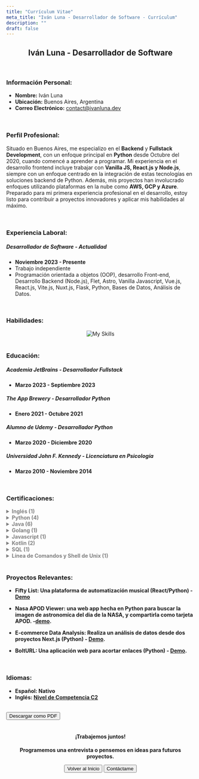 ```yaml
---
title: "Currículum Vitae"
meta_title: "Iván Luna - Desarrollador de Software - Currículum"
description: ""
draft: false
---
```


<div style="text-align: center;">
  <h2>Iván Luna - Desarrollador de Software</h2>
</div>
<br>

### Información Personal:
- **Nombre:** Iván Luna
- **Ubicación:** Buenos Aires, Argentina
- **Correo Electrónico:** [contact@ivanluna.dev](mailto:contact@ivanluna.dev)

<br>

### Perfil Profesional:

Situado en Buenos Aires, me especializo en el **Backend** y **Fullstack Development**, con un enfoque principal en **Python** desde Octubre del 2020, cuando comencé a aprender a programar. Mi experiencia en el desarrollo frontend incluye trabajar con **Vanilla JS, React.js y Node.js**, siempre con un enfoque centrado en la integración de estas tecnologías en soluciones backend de Python. Además, mis proyectos han involucrado enfoques utilizando plataformas en la nube como **AWS, GCP y Azure**.
Preparado para mi primera experiencia profesional en el desarrollo, estoy listo para contribuir a proyectos innovadores y aplicar mis habilidades al máximo.


<br>

### Experiencia Laboral:

##### Desarrollador de Software - Actualidad
- **Noviembre 2023 - Presente**
- Trabajo independiente
- Programación orientada a objetos (OOP), desarrollo Front-end, Desarrollo Backend (Node.js), Flet, Astro, Vanilla Javascript, Vue.js, React.js, Vite.js, Nuxt.js, Flask, Python, Bases de Datos, Análisis de Datos.


<br>


### Habilidades:

<div align="center">  

  <img src="/images/assets/stack.png" alt="My Skills">

</div>

<br>

### Educación:

##### Academia JetBrains - Desarrollador Fullstack
- **Marzo 2023 - Septiembre 2023**

##### The App Brewery - Desarrollador Python
- **Enero 2021 - Octubre 2021**

##### Alumno de Udemy - Desarrollador Python
- **Marzo 2020 - Diciembre 2020**

##### Universidad John F. Kennedy - Licenciatura en Psicología
- **Marzo 2010 - Noviembre 2014**

<br>

### Certificaciones:
<b>
<details>
  <summary style="color: grey;">Inglés (1)</summary>

- C2 Proficiente:  
  - Emitido por: EF International Language Centers  
  - Fecha de Emisión: Septiembre 2023  
  - [Certificado](https://www.efset.org/cert/d4vAsK)
</details>

<details>
  <summary style="color: grey;">Python (4)</summary>

- Python Core  
  - Emitido por: Academia JetBrains  
  - Fecha de Emisión: Agosto 2023  
  - [Certificado](https://hyperskill.org/certificates/51e65420-93f0-40b6-a65c-f7907d22b6af.pdf)

- SQL Con Python  
  - Emitido por: Hyperskill  
  - Fecha de Emisión: Agosto 2023  
  - [Certificado](https://hyperskill.org/certificates/fc57ab6c-889d-40ae-957e-3f74c3338ba2.pdf)

- Introducción a la Ciencia de Datos  
  - Emitido por: Hyperskill  
  - Fecha de Emisión: Julio 2023  
  - [Certificado](https://hyperskill.org/certificates/eab039fb-ab39-40ef-8bdf-272705c1d35d.pdf)

- Introducción a Python  
  - Emitido por: Hyperskill  
  - Fecha de Emisión: Julio 2023  
  - [Certificado](https://hyperskill.org/certificates/99da3922-3555-4b3a-b111-70a02e279d6f.pdf)
</details>

<details>
  <summary style="color: grey;">Java (6)</summary>

- Seguridad de Spring para Desarrolladores Backend en Java  
  - Emitido por: Academia JetBrains  
  - Fecha de Emisión: Septiembre 2023  
  - [Certificado](https://hyperskill.org/certificates/ff20f638-acd5-4f75-8659-c7e21a08735a.pdf) 

- Desarrollador Backend en Java  
  - Emitido por: Academia JetBrains  
  - Fecha de Emisión: Septiembre 2023  
  - [Certificado](https://hyperskill.org/certificates/d430b05a-41d5-4371-9623-adf9206fa496.pdf)  

- Java Core:    
  - Emitido por: Academia JetBrains  
  - Fecha de Emisión: Septiembre 2023  
  - [Certificado](https://hyperskill.org/certificates/5224398c-7dbc-4553-8447-0aced982ead1.pdf)  

- Desarrollador de Aplicaciones de Escritorio en Java  
  - Emitido por: Academia JetBrains  
  - Fecha de Emisión: Septiembre 2023  
  - [Certificado](https://hyperskill.org/certificates/22b5284d-5d34-4fc3-858f-b46a0a1738d9.pdf)

- Desarrollador Java  
  - Emitido por: Academia JetBrains  
  - Fecha de Emisión: Septiembre 2023  
  - [Certificado](https://hyperskill.org/certificates/577ca8b9-bd43-4fea-8983-ae6b3b4823d4.pdf) 

- Introducción a Java  
  - Emitido por: Hyperskill  
  - Fecha de Emisión: Julio 2023  
  - [Certificado](https://hyperskill.org/certificates/7aa60db2-49fe-4e51-afa9-9556530f856c.pdf) 
</details>

<details>
  <summary style="color: grey;">Golang (1)</summary>

- Introducción a Golang  
  - Emitido por: Academia JetBrains  
  - Fecha de Emisión: Agosto 2023  
  - [Certificado](https://hyperskill.org/certificates/0b905758-d367-4ea9-9b57-d0f91f0606bf.pdf)
</details>

<details>
  <summary style="color: grey;">Javascript (1)</summary>

- Introducción a Javascript  
  - Emitido por: Hyperskill  
  - Fecha de Emisión: Julio 2023  
  - [Certificado](https://hyperskill.org/certificates/516dcb3e-e609-4c41-810a-2ed550794c82.pdf)
</details>

<details>
  <summary style="color: grey;">Kotlin (2)</summary>

- Kotlin Core    
  - Emitido por: Academia JetBrains  
  - Fecha de Emisión: Septiembre 2023  
  - [Certificado](https://hyperskill.org/certificates/fee931c2-b7ba-4d78-a0ba-eea5f17e1568.pdf)

- Desarrollador Kotlin  
  - Emitido por: Academia JetBrains  
  - Fecha de Emisión: Septiembre 2023  
  - [Certificado](https://hyperskill.org/certificates/0792f898-83d9-465c-a7ce-eb5df2736d15.pdf)  
</details>

<details>
  <summary style="color: grey;">SQL (1)</summary>

- Introducción a SQL  
  - Emitido por: Hyperskill  
  - Fecha de Emisión: Julio 2023  
  - [Certificado](https://hyperskill.org/certificates/466808f5-58d6-4fa9-b73a-00b3e2d2d898.pdf)
</details>

<details>
  <summary style="color: grey;">Línea de Comandos y Shell de Unix (1)</summary>

- Línea de Comandos y Shell de Unix  
  - Emitido por: Hyperskill  
  - Fecha de Emisión: Agosto 2023  
  - [Certificado](https://hyperskill.org/certificates/5d7dc626-255c-46d3-afc6-288aedf371e6.pdf)
</details>
<b>

<br>

### Proyectos Relevantes:

- Fifty List: Una plataforma de automatización musical (React/Python) - [Demo](https://es.ivanluna.dev/proyectos/post-reactpython-fiftylist)

- Nasa APOD Viewer: una web app hecha en Python para buscar la imagen de astronomíca del dia de la NASA, y compartirla como tarjeta APOD. -[demo](https://es.ivanluna.dev/proyectos/post-nasa-apod-viewer/).

- E-commerce Data Analysis: Realiza un análisis de datos desde dos proyectos Next.js (Python) - [Demo](https://es.ivanluna.dev/proyectos/post-python-ecommerce).

- BoltURL: Una aplicación web para acortar enlaces (Python) - [Demo](https://es.ivanluna.dev/proyectos/post-python-bolturl).

<br>

### Idiomas:
- Español: Nativo
- Inglés: [Nivel de Competencia C2](https://www.efset.org/cert/d4vAsK)

<br>
<div class="flex justify-center">
  <button class="btn btn-primary" onclick="downloadPDF('/pdf/ivan-luna-software-developer-resume-es.pdf', 'ivan-luna-resume.pdf');">Descargar como PDF</button>
</div>

<script>
function downloadPDF(pdfPath, fileName) {
  var link = document.createElement('a');
  link.href = pdfPath;
  link.download = fileName;
  document.body.appendChild(link);
  link.click();
  document.body.removeChild(link);
}
</script>

<div style="text-align: center;">
  <br>
  <h4>¡Trabajemos juntos!</h4>
  <p>Programemos una entrevista o pensemos en ideas para futuros proyectos.</p>
    <div class="flex justify-between">
        <button class="btn btn-primary" onclick="window.location.href='/';">Volver al Inicio</button>
        <button class="btn btn-primary" onclick="window.location.href='/contact';">Contáctame</button>
    </div>
</div>
